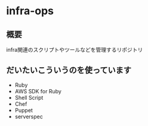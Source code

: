 infra-ops
====

概要
----
infra関連のスクリプトやツールなどを管理するリポジトリ

だいたいこういうのを使っています
---
* Ruby
* AWS SDK for Ruby
* Shell Script
* Chef
* Puppet
* serverspec

